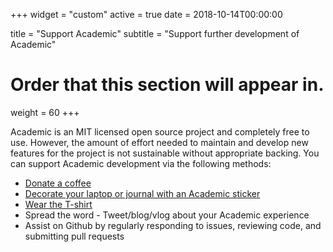 +++
widget = "custom"
active = true
date = 2018-10-14T00:00:00

title = "Support Academic"
subtitle = "Support further development of Academic"

# Order that this section will appear in.
weight = 60
+++

Academic is an MIT licensed open source project and completely free to use. However, the amount of effort needed to maintain and develop new features for the project is not sustainable without appropriate backing. You can support Academic development via the following methods: 

- [Donate a coffee](https://paypal.me/cushen)
- [Decorate your laptop or journal with an Academic sticker](https://www.redbubble.com/people/neutreno/works/34387919-academic)
- [Wear the T-shirt](https://academic.threadless.com/)
- Spread the word - Tweet/blog/vlog about your Academic experience
- Assist on Github by regularly responding to issues, reviewing code, and submitting pull requests
